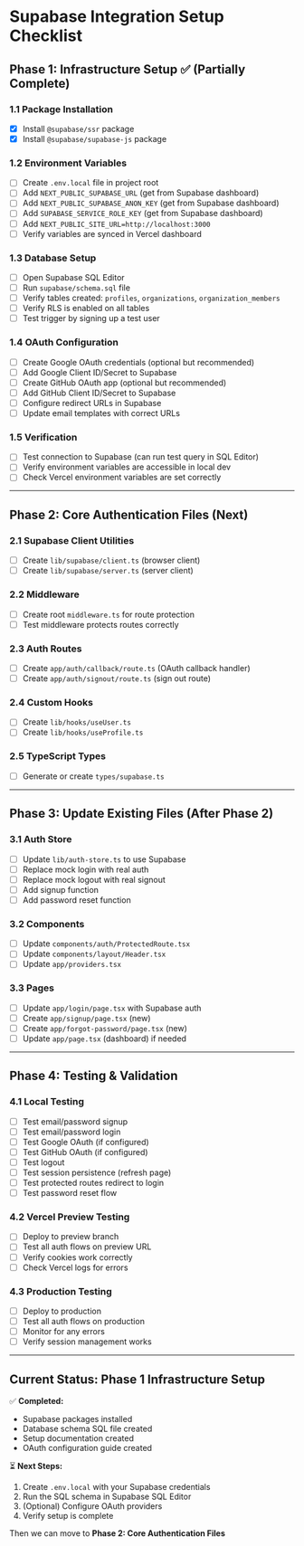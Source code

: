 # Supabase Integration Setup Checklist

## Phase 1: Infrastructure Setup ✅ (Partially Complete)

### 1.1 Package Installation
- [x] Install `@supabase/ssr` package
- [x] Install `@supabase/supabase-js` package

### 1.2 Environment Variables
- [ ] Create `.env.local` file in project root
- [ ] Add `NEXT_PUBLIC_SUPABASE_URL` (get from Supabase dashboard)
- [ ] Add `NEXT_PUBLIC_SUPABASE_ANON_KEY` (get from Supabase dashboard)
- [ ] Add `SUPABASE_SERVICE_ROLE_KEY` (get from Supabase dashboard)
- [ ] Add `NEXT_PUBLIC_SITE_URL=http://localhost:3000`
- [ ] Verify variables are synced in Vercel dashboard

### 1.3 Database Setup
- [ ] Open Supabase SQL Editor
- [ ] Run `supabase/schema.sql` file
- [ ] Verify tables created: `profiles`, `organizations`, `organization_members`
- [ ] Verify RLS is enabled on all tables
- [ ] Test trigger by signing up a test user

### 1.4 OAuth Configuration
- [ ] Create Google OAuth credentials (optional but recommended)
- [ ] Add Google Client ID/Secret to Supabase
- [ ] Create GitHub OAuth app (optional but recommended)
- [ ] Add GitHub Client ID/Secret to Supabase
- [ ] Configure redirect URLs in Supabase
- [ ] Update email templates with correct URLs

### 1.5 Verification
- [ ] Test connection to Supabase (can run test query in SQL Editor)
- [ ] Verify environment variables are accessible in local dev
- [ ] Check Vercel environment variables are set correctly

---

## Phase 2: Core Authentication Files (Next)

### 2.1 Supabase Client Utilities
- [ ] Create `lib/supabase/client.ts` (browser client)
- [ ] Create `lib/supabase/server.ts` (server client)

### 2.2 Middleware
- [ ] Create root `middleware.ts` for route protection
- [ ] Test middleware protects routes correctly

### 2.3 Auth Routes
- [ ] Create `app/auth/callback/route.ts` (OAuth callback handler)
- [ ] Create `app/auth/signout/route.ts` (sign out route)

### 2.4 Custom Hooks
- [ ] Create `lib/hooks/useUser.ts`
- [ ] Create `lib/hooks/useProfile.ts`

### 2.5 TypeScript Types
- [ ] Generate or create `types/supabase.ts`

---

## Phase 3: Update Existing Files (After Phase 2)

### 3.1 Auth Store
- [ ] Update `lib/auth-store.ts` to use Supabase
- [ ] Replace mock login with real auth
- [ ] Replace mock logout with real signout
- [ ] Add signup function
- [ ] Add password reset function

### 3.2 Components
- [ ] Update `components/auth/ProtectedRoute.tsx`
- [ ] Update `components/layout/Header.tsx`
- [ ] Update `app/providers.tsx`

### 3.3 Pages
- [ ] Update `app/login/page.tsx` with Supabase auth
- [ ] Create `app/signup/page.tsx` (new)
- [ ] Create `app/forgot-password/page.tsx` (new)
- [ ] Update `app/page.tsx` (dashboard) if needed

---

## Phase 4: Testing & Validation

### 4.1 Local Testing
- [ ] Test email/password signup
- [ ] Test email/password login
- [ ] Test Google OAuth (if configured)
- [ ] Test GitHub OAuth (if configured)
- [ ] Test logout
- [ ] Test session persistence (refresh page)
- [ ] Test protected routes redirect to login
- [ ] Test password reset flow

### 4.2 Vercel Preview Testing
- [ ] Deploy to preview branch
- [ ] Test all auth flows on preview URL
- [ ] Verify cookies work correctly
- [ ] Check Vercel logs for errors

### 4.3 Production Testing
- [ ] Deploy to production
- [ ] Test all auth flows on production
- [ ] Monitor for any errors
- [ ] Verify session management works

---

## Current Status: Phase 1 Infrastructure Setup

✅ **Completed:**
- Supabase packages installed
- Database schema SQL file created
- Setup documentation created
- OAuth configuration guide created

⏳ **Next Steps:**
1. Create `.env.local` with your Supabase credentials
2. Run the SQL schema in Supabase SQL Editor
3. (Optional) Configure OAuth providers
4. Verify setup is complete

Then we can move to **Phase 2: Core Authentication Files**

